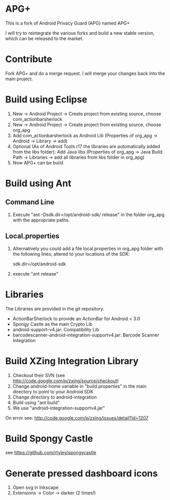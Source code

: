 # APG+

This is a fork of Android Privacy Guard (APG) named APG+

I will try to reintegrate the various forks and build a new stable version, which can be released to the market.

# Contribute

Fork APG+ and do a merge request. I will merge your changes back into the main project.

# Build using Eclipse

1. New -> Android Project -> Create project from existing source, choose com_actionbarsherlock 
2. New -> Android Project -> Create project from existing source, choose org_apg
3. Add com_actionbarsherlock as Android Lib (Properties of org_apg -> Android -> Library -> add)
4. Optional (As of Android Tools r17 the libraries are automatically added from the libs folder): Add Java libs (Properties of org_apg -> Java Build Path -> Libraries -> add all libraries from libs folder in org_apg)
5. Now APG+ can be build

# Build using Ant

## Command Line

1. Execute "ant -Dsdk.dir=/opt/android-sdk/ release" in the folder org_apg with the appropriate paths. 

## Local.properties

1. Alternatively you could add a file local.properties in org_apg folder with the following lines, altered to your locations of the SDK:

    sdk.dir=/opt/android-sdk

2. execute "ant release" 

# Libraries

The Libraries are provided in the git repository.

* ActionBarSherlock to provide an ActionBar for Android < 3.0
* Spongy Castle as the main Crypto Lib
* android-support-v4.jar: Compatibility Lib
* barcodescanner-android-integration-supportv4.jar: Barcode Scanner Integration

# Build XZing Integration Library

1. Checkout their SVN (see http://code.google.com/p/zxing/source/checkout)
2. Change android-home variable in "build.properties" in the main directory to point to your Android SDK
3. Change directory to android-integration
4. Build using "ant build"
5. We use "android-integration-supportv4.jar"

On error see: http://code.google.com/p/zxing/issues/detail?id=1207

# Build Spongy Castle

see https://github.com/rtyley/spongycastle

# Generate pressed dashboard icons

1. Open svg in Inkscape
2. Extensions -> Color -> darker (2 times!)